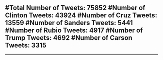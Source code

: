 #Total Number of Tweets: 75852 
#Number of Clinton Tweets: 43924
#Number of Cruz Tweets: 13559
#Number of Sanders Tweets: 5441
#Number of Rubio Tweets: 4917
#Number of Trump Tweets: 4692
#Number of Carson Tweets: 3315
---
---
